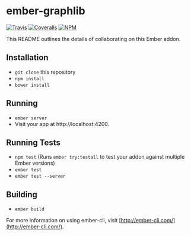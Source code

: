 # ember-graphlib

[![Travis][ci-img]][ci-url] [![Coveralls][cov-img]][cov-url] [![NPM][npm-img]][npm-url]

This README outlines the details of collaborating on this Ember addon.

## Installation

* `git clone` this repository
* `npm install`
* `bower install`

## Running

* `ember server`
* Visit your app at http://localhost:4200.

## Running Tests

* `npm test` (Runs `ember try:testall` to test your addon against multiple Ember versions)
* `ember test`
* `ember test --server`

## Building

* `ember build`

For more information on using ember-cli, visit [http://ember-cli.com/](http://ember-cli.com/).

[ci-img]: https://img.shields.io/travis/ciena-blueplanet/ember-graphlib.svg "Travis CI Build Status"
[ci-url]: https://travis-ci.org/ciena-blueplanet/ember-graphlib
[cov-img]: https://img.shields.io/coveralls/ciena-blueplanet/ember-graphlib.svg "Coveralls Code Coverage"
[cov-url]: https://coveralls.io/github/ciena-blueplanet/ember-graphlib
[npm-img]: https://img.shields.io/npm/v/ember-graphlib.svg "NPM Version"
[npm-url]: https://www.npmjs.com/package/ember-graphlib
